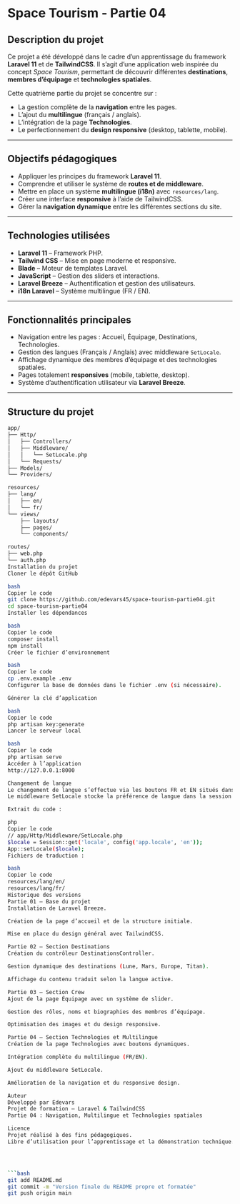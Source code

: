 # Space Tourism - Partie 04

## Description du projet

Ce projet a été développé dans le cadre d’un apprentissage du framework **Laravel 11** et de **TailwindCSS**.
Il s’agit d’une application web inspirée du concept *Space Tourism*, permettant de découvrir différentes **destinations**, **membres d’équipage** et **technologies spatiales**.

Cette quatrième partie du projet se concentre sur :
- La gestion complète de la **navigation** entre les pages.
- L’ajout du **multilingue** (français / anglais).
- L’intégration de la page **Technologies**.
- Le perfectionnement du **design responsive** (desktop, tablette, mobile).

---

## Objectifs pédagogiques

- Appliquer les principes du framework **Laravel 11**.
- Comprendre et utiliser le système de **routes et de middleware**.
- Mettre en place un système **multilingue (i18n)** avec `resources/lang`.
- Créer une interface **responsive** à l’aide de TailwindCSS.
- Gérer la **navigation dynamique** entre les différentes sections du site.

---

## Technologies utilisées

- **Laravel 11** – Framework PHP.
- **Tailwind CSS** – Mise en page moderne et responsive.
- **Blade** – Moteur de templates Laravel.
- **JavaScript** – Gestion des sliders et interactions.
- **Laravel Breeze** – Authentification et gestion des utilisateurs.
- **i18n Laravel** – Système multilingue (FR / EN).

---

## Fonctionnalités principales

- Navigation entre les pages : Accueil, Équipage, Destinations, Technologies.
- Gestion des langues (Français / Anglais) avec middleware `SetLocale`.
- Affichage dynamique des membres d’équipage et des technologies spatiales.
- Pages totalement **responsives** (mobile, tablette, desktop).
- Système d’authentification utilisateur via **Laravel Breeze**.

---

## Structure du projet

```bash
app/
├── Http/
│   ├── Controllers/
│   ├── Middleware/
│   │   └── SetLocale.php
│   └── Requests/
├── Models/
└── Providers/

resources/
├── lang/
│   ├── en/
│   └── fr/
└── views/
    ├── layouts/
    ├── pages/
    └── components/

routes/
├── web.php
└── auth.php
Installation du projet
Cloner le dépôt GitHub

bash
Copier le code
git clone https://github.com/edevars45/space-tourism-partie04.git
cd space-tourism-partie04
Installer les dépendances

bash
Copier le code
composer install
npm install
Créer le fichier d’environnement

bash
Copier le code
cp .env.example .env
Configurer la base de données dans le fichier .env (si nécessaire).

Générer la clé d’application

bash
Copier le code
php artisan key:generate
Lancer le serveur local

bash
Copier le code
php artisan serve
Accéder à l’application
http://127.0.0.1:8000

Changement de langue
Le changement de langue s’effectue via les boutons FR et EN situés dans la barre de navigation.
Le middleware SetLocale stocke la préférence de langue dans la session utilisateur.

Extrait du code :

php
Copier le code
// app/Http/Middleware/SetLocale.php
$locale = Session::get('locale', config('app.locale', 'en'));
App::setLocale($locale);
Fichiers de traduction :

bash
Copier le code
resources/lang/en/
resources/lang/fr/
Historique des versions
Partie 01 – Base du projet
Installation de Laravel Breeze.

Création de la page d’accueil et de la structure initiale.

Mise en place du design général avec TailwindCSS.

Partie 02 – Section Destinations
Création du contrôleur DestinationsController.

Gestion dynamique des destinations (Lune, Mars, Europe, Titan).

Affichage du contenu traduit selon la langue active.

Partie 03 – Section Crew
Ajout de la page Équipage avec un système de slider.

Gestion des rôles, noms et biographies des membres d’équipage.

Optimisation des images et du design responsive.

Partie 04 – Section Technologies et Multilingue
Création de la page Technologies avec boutons dynamiques.

Intégration complète du multilingue (FR/EN).

Ajout du middleware SetLocale.

Amélioration de la navigation et du responsive design.

Auteur
Développé par Edevars
Projet de formation – Laravel & TailwindCSS
Partie 04 : Navigation, Multilingue et Technologies spatiales

Licence
Projet réalisé à des fins pédagogiques.
Libre d’utilisation pour l’apprentissage et la démonstration technique.




```bash
git add README.md
git commit -m "Version finale du README propre et formatée"
git push origin main
